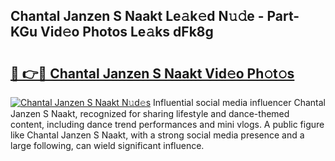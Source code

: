 ## Chantal Janzen S Naakt Le𝚊k𝚎d N𝚞𝚍e - Part-KGu Vid𝚎o Photos Le𝚊ks dFk8g

# <h2><a href="http://fb0ohc.evod.top/?m=Chantal+Janzen+S+Naakt">🔗 👉🔴 Chantal Janzen S Naakt Vid𝚎o Ph𝚘t𝚘s</a></h2>

[![Chantal Janzen S Naakt N𝚞d𝚎s](https://i.imgur.com/8V9OHl7.gif)](http://fb0ohc.evod.top/?m=Chantal+Janzen+S+Naakt)
Influential social media influencer Chantal Janzen S Naakt, recognized for sharing lifestyle and dance-themed content, including dance trend performances and mini vlogs. A public figure like Chantal Janzen S Naakt, with a strong social media presence and a large following, can wield significant influence. 
